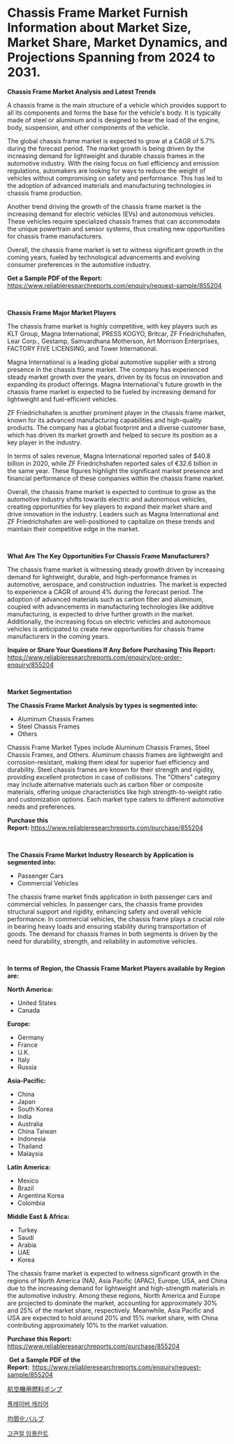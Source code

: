<p><h1>Chassis Frame Market Furnish Information about Market Size, Market Share, Market Dynamics, and Projections Spanning from 2024 to 2031.</h1></p><p><strong>Chassis Frame Market Analysis and Latest Trends</strong></p>
<p><p>A chassis frame is the main structure of a vehicle which provides support to all its components and forms the base for the vehicle's body. It is typically made of steel or aluminum and is designed to bear the load of the engine, body, suspension, and other components of the vehicle.</p><p>The global chassis frame market is expected to grow at a CAGR of 5.7% during the forecast period. The market growth is being driven by the increasing demand for lightweight and durable chassis frames in the automotive industry. With the rising focus on fuel efficiency and emission regulations, automakers are looking for ways to reduce the weight of vehicles without compromising on safety and performance. This has led to the adoption of advanced materials and manufacturing technologies in chassis frame production.</p><p>Another trend driving the growth of the chassis frame market is the increasing demand for electric vehicles (EVs) and autonomous vehicles. These vehicles require specialized chassis frames that can accommodate the unique powertrain and sensor systems, thus creating new opportunities for chassis frame manufacturers.</p><p>Overall, the chassis frame market is set to witness significant growth in the coming years, fueled by technological advancements and evolving consumer preferences in the automotive industry.</p></p>
<p><strong>Get a Sample PDF of the Report:&nbsp;</strong> <a href="https://www.reliableresearchreports.com/enquiry/request-sample/855204">https://www.reliableresearchreports.com/enquiry/request-sample/855204</a></p>
<p>&nbsp;</p>
<p><strong>Chassis Frame Major Market Players</strong></p>
<p><p>The chassis frame market is highly competitive, with key players such as KLT Group, Magna International, PRESS KOGYO, Britcar, ZF Friedrichshafen, Lear Corp., Gestamp, Samvardhana Motherson, Art Morrison Enterprises, FACTORY FIVE LICENSING, and Tower International.</p><p>Magna International is a leading global automotive supplier with a strong presence in the chassis frame market. The company has experienced steady market growth over the years, driven by its focus on innovation and expanding its product offerings. Magna International's future growth in the chassis frame market is expected to be fueled by increasing demand for lightweight and fuel-efficient vehicles.</p><p>ZF Friedrichshafen is another prominent player in the chassis frame market, known for its advanced manufacturing capabilities and high-quality products. The company has a global footprint and a diverse customer base, which has driven its market growth and helped to secure its position as a key player in the industry.</p><p>In terms of sales revenue, Magna International reported sales of $40.8 billion in 2020, while ZF Friedrichshafen reported sales of €32.6 billion in the same year. These figures highlight the significant market presence and financial performance of these companies within the chassis frame market.</p><p>Overall, the chassis frame market is expected to continue to grow as the automotive industry shifts towards electric and autonomous vehicles, creating opportunities for key players to expand their market share and drive innovation in the industry. Leaders such as Magna International and ZF Friedrichshafen are well-positioned to capitalize on these trends and maintain their competitive edge in the market.</p></p>
<p>&nbsp;</p>
<p><strong>What Are The Key Opportunities For Chassis Frame Manufacturers?</strong></p>
<p><p>The chassis frame market is witnessing steady growth driven by increasing demand for lightweight, durable, and high-performance frames in automotive, aerospace, and construction industries. The market is expected to experience a CAGR of around 4% during the forecast period. The adoption of advanced materials such as carbon fiber and aluminum, coupled with advancements in manufacturing technologies like additive manufacturing, is expected to drive further growth in the market. Additionally, the increasing focus on electric vehicles and autonomous vehicles is anticipated to create new opportunities for chassis frame manufacturers in the coming years.</p></p>
<p><strong>Inquire or Share Your Questions If Any Before Purchasing This Report:</strong> <a href="https://www.reliableresearchreports.com/enquiry/pre-order-enquiry/855204">https://www.reliableresearchreports.com/enquiry/pre-order-enquiry/855204</a></p>
<p>&nbsp;</p>
<p><strong>Market Segmentation</strong></p>
<p><strong>The Chassis Frame Market Analysis by types is segmented into:</strong></p>
<p><ul><li>Aluminum Chassis Frames</li><li>Steel Chassis Frames</li><li>Others</li></ul></p>
<p><p>Chassis Frame Market Types include Aluminum Chassis Frames, Steel Chassis Frames, and Others. Aluminum chassis frames are lightweight and corrosion-resistant, making them ideal for superior fuel efficiency and durability. Steel chassis frames are known for their strength and rigidity, providing excellent protection in case of collisions. The "Others" category may include alternative materials such as carbon fiber or composite materials, offering unique characteristics like high strength-to-weight ratio and customization options. Each market type caters to different automotive needs and preferences.</p></p>
<p><strong>Purchase this Report:&nbsp;</strong><a href="https://www.reliableresearchreports.com/purchase/855204">https://www.reliableresearchreports.com/purchase/855204</a></p>
<p>&nbsp;</p>
<p><strong>The Chassis Frame Market Industry Research by Application is segmented into:</strong></p>
<p><ul><li>Passenger Cars</li><li>Commercial Vehicles</li></ul></p>
<p><p>The chassis frame market finds application in both passenger cars and commercial vehicles. In passenger cars, the chassis frame provides structural support and rigidity, enhancing safety and overall vehicle performance. In commercial vehicles, the chassis frame plays a crucial role in bearing heavy loads and ensuring stability during transportation of goods. The demand for chassis frames in both segments is driven by the need for durability, strength, and reliability in automotive vehicles.</p></p>
<p>&nbsp;</p>
<p><strong>In terms of Region, the Chassis Frame Market Players available by Region are:</strong></p>
<p>
    <p> <strong> North America: </strong>
        <ul>
            <li>United States</li>
            <li>Canada</li>
        </ul>
        </p> 
    <p> <strong> Europe: </strong>
        <ul>
            <li>Germany</li>
            <li>France</li>
            <li>U.K.</li>
            <li>Italy</li>
            <li>Russia</li>
        </ul>
        </p> 
    <p> <strong> Asia-Pacific: </strong>
        <ul>
            <li>China</li>
            <li>Japan</li>
            <li>South Korea</li>
            <li>India</li>
            <li>Australia</li>
            <li>China Taiwan</li>
            <li>Indonesia</li>
            <li>Thailand</li>
            <li>Malaysia</li>
        </ul>
        </p> 
    <p> <strong> Latin America: </strong>
        <ul>
            <li>Mexico</li>
            <li>Brazil</li>
            <li>Argentina Korea</li>
            <li>Colombia</li>
        </ul>
        </p> 
    <p> <strong> Middle East & Africa: </strong>
        <ul>
            <li>Turkey</li>
            <li>Saudi</li>
            <li>Arabia</li>
            <li>UAE</li>
            <li>Korea</li>
        </ul>
    </p>
    </p>
<p><p>The chassis frame market is expected to witness significant growth in the regions of North America (NA), Asia Pacific (APAC), Europe, USA, and China due to the increasing demand for lightweight and high-strength materials in the automotive industry. Among these regions, North America and Europe are projected to dominate the market, accounting for approximately 30% and 25% of the market share, respectively. Meanwhile, Asia Pacific and USA are expected to hold around 20% and 15% market share, with China contributing approximately 10% to the market valuation.</p></p>
<p><strong>Purchase this Report: </strong><a href="https://www.reliableresearchreports.com/purchase/855204">https://www.reliableresearchreports.com/purchase/855204</a></p>
<p>&nbsp;<strong>Get a Sample PDF of the Report:&nbsp;&nbsp;</strong><a href="https://www.reliableresearchreports.com/enquiry/request-sample/855204">https://www.reliableresearchreports.com/enquiry/request-sample/855204</a></p>
<p><strong></strong></p>
<p><p><a href="https://medium.com/@hardee896/%E8%88%AA%E7%A9%BA%E6%A9%9F%E7%87%83%E6%96%99%E3%83%9D%E3%83%B3%E3%83%97%E5%B8%82%E5%A0%B4%E5%88%86%E6%9E%90-%E3%81%9D%E3%81%AEcagr-%E5%B8%82%E5%A0%B4%E3%82%BB%E3%82%B0%E3%83%A1%E3%83%B3%E3%83%86%E3%83%BC%E3%82%B7%E3%83%A7%E3%83%B3-%E3%81%8A%E3%82%88%E3%81%B3%E3%82%B0%E3%83%AD%E3%83%BC%E3%83%90%E3%83%AB%E7%94%A3%E6%A5%AD%E6%A6%82%E8%A6%81-1f479a730d23">航空機用燃料ポンプ</a></p><p><a href="https://medium.com/@mounir19808/%EB%A7%9B%EC%9D%84-%EC%A0%84%EB%8B%AC%ED%95%98%EB%8A%94-%EC%8B%9C%EC%9E%A5-%EC%9C%A0%ED%98%95-%EC%9D%91%EC%9A%A9-%EB%B0%8F-%EC%A7%80%EB%A6%AC%EB%B3%84-%EC%A2%85%ED%95%A9-%ED%8F%89%EA%B0%80-5127bfd04f32">플레이버 캐리어</a></p><p><a href="https://medium.com/@hardee896/%E5%9D%87%E8%B3%AA%E5%8C%96%E3%83%90%E3%83%AB%E3%83%96%E5%B8%82%E5%A0%B4%E8%AA%BF%E6%9F%BB%E3%83%AC%E3%83%9D%E3%83%BC%E3%83%88-%E3%81%9D%E3%81%AE%E6%AD%B4%E5%8F%B2%E3%81%A8%E4%BA%88%E6%B8%AC2024%E5%B9%B4%E3%81%8B%E3%82%892031%E5%B9%B4-0cab4e90609a">均質化バルブ</a></p><p><a href="https://medium.com/@mounir19808/%ED%9E%99-%EC%9E%84%ED%94%8C%EB%9E%80%ED%8A%B8-%EC%8B%9C%EC%9E%A5-%EB%B3%B4%EA%B3%A0%EC%84%9C%EB%8A%94-%EC%9D%B4-%EC%8B%9C%EC%9E%A5%EC%9D%98-%EC%B5%9C%EC%8B%A0-%ED%8A%B8%EB%A0%8C%EB%93%9C%EC%99%80-%EC%84%B1%EC%9E%A5-%EA%B8%B0%ED%9A%8C%EB%A5%BC-%EB%B3%B4%EC%97%AC%EC%A4%8D%EB%8B%88%EB%8B%A4-4c22cbc845b0">고관절 임플란트</a></p></p>